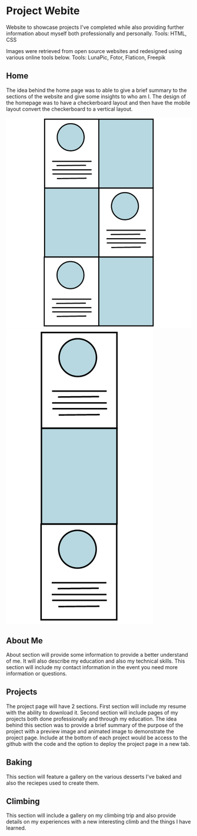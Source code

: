 # Project Webite

Website to showcase projects I've completed while also providing further information about myself both professionally and personally.
Tools: HTML, CSS

Images were retrieved from open source websites and redesigned using various online tools below.
Tools: LunaPic, Fotor, Flaticon, Freepik

## Home 
The idea behind the home page was to able to give a brief summary to the sections of the website and give some insights to who am I.
The design of the homepage was to have a checkerboard layout and then have the mobile layout convert the checkerboard to a vertical layout.

![Home Desktop Layout](images/Home-Desktop-Layout.png)![Home Mobile Layout](images/Home-Mobile-Layout.png)

## About Me
About section will provide some information to provide a better understand of me. It will also describe my education and also my technical skills. This section will
include my contact information in the event you need more information or questions.

## Projects
The project page will have 2 sections. First section will include my resume with the ability to download it. Second section
will include pages of my projects both done professionally and through my education. The idea behind this section was to provide a brief summary
of the purpose of the project with a preview image and animated image to demonstrate the project page. Include at the bottom of each project would be 
access to the github with the code and the option to deploy the project page in a new tab.

## Baking
This section will feature a gallery on the various desserts I've baked and also the reciepes used to create them.

## Climbing
This section will include a gallery on my climbing trip and also provide details on my experiences with a new interesting climb and the things I have learned.
